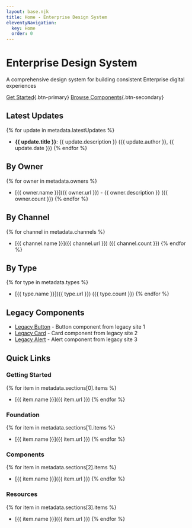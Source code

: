 ```yaml
---
layout: base.njk
title: Home - Enterprise Design System
eleventyNavigation:
  key: Home
  order: 0
---
```


# Enterprise Design System

A comprehensive design system for building consistent Enterprise digital experiences

[Get Started](/getting-started){.btn-primary} [Browse Components](/components){.btn-secondary}

## Latest Updates

{% for update in metadata.latestUpdates %}
- **{{ update.title }}**: {{ update.description }} ({{ update.author }}, {{ update.date }})
{% endfor %}

## By Owner

{% for owner in metadata.owners %}
- [{{ owner.name }}]({{ owner.url }}) - {{ owner.description }} ({{ owner.count }})
{% endfor %}

## By Channel

{% for channel in metadata.channels %}
- [{{ channel.name }}]({{ channel.url }}) ({{ channel.count }})
{% endfor %}

## By Type

{% for type in metadata.types %}
- [{{ type.name }}]({{ type.url }}) ({{ type.count }})
{% endfor %}

## Legacy Components

- [Legacy Button](/legacy-imports/site1/button/) - Button component from legacy site 1
- [Legacy Card](/legacy-imports/site2/card/) - Card component from legacy site 2
- [Legacy Alert](/legacy-imports/site3/alert/) - Alert component from legacy site 3

## Quick Links

### Getting Started
{% for item in metadata.sections[0].items %}
- [{{ item.name }}]({{ item.url }})
{% endfor %}

### Foundation
{% for item in metadata.sections[1].items %}
- [{{ item.name }}]({{ item.url }})
{% endfor %}

### Components
{% for item in metadata.sections[2].items %}
- [{{ item.name }}]({{ item.url }})
{% endfor %}

### Resources
{% for item in metadata.sections[3].items %}
- [{{ item.name }}]({{ item.url }})
{% endfor %}